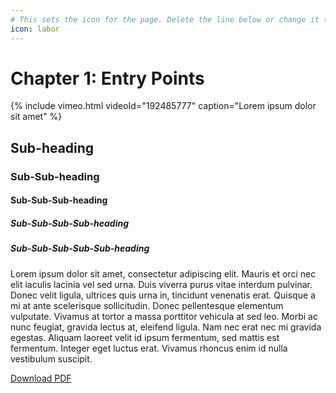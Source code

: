 ```yaml
---
# This sets the icon for the page. Delete the line below or change it to null to remove the icon.
icon: labor
---
```


<!-- This sets the title of the page, which also appears in the browser's title bar -->
# Chapter 1: Entry Points

<!-- This embeds a Vimeo video from vimeo.com/192485777 -->
{% include vimeo.html videoId="192485777" caption="Lorem ipsum dolor sit amet" %}

<!-- Examples of sub-headings -->
## Sub-heading
### Sub-Sub-heading
#### Sub-Sub-Sub-heading
##### Sub-Sub-Sub-Sub-heading
##### Sub-Sub-Sub-Sub-Sub-heading

Lorem ipsum dolor sit amet, consectetur adipiscing elit. Mauris et orci nec elit iaculis lacinia vel sed urna. Duis viverra purus vitae interdum pulvinar. Donec velit ligula, ultrices quis urna in, tincidunt venenatis erat. Quisque a mi at ante scelerisque sollicitudin. Donec pellentesque elementum vulputate. Vivamus at tortor a massa porttitor vehicula at sed leo. Morbi ac nunc feugiat, gravida lectus at, eleifend ligula. Nam nec erat nec mi gravida egestas. Aliquam laoreet velit id ipsum fermentum, sed mattis est fermentum. Integer eget luctus erat. Vivamus rhoncus enim id nulla vestibulum suscipit.


<!-- This links to a pdf in the downloads folder -->
[Download PDF](/downloads/chapter1.pdf)

<!-- 

To link to this page from another page:

[text to be linked]({% link example.md %})

where example.md is the name of this file, including the .md extension.
-->